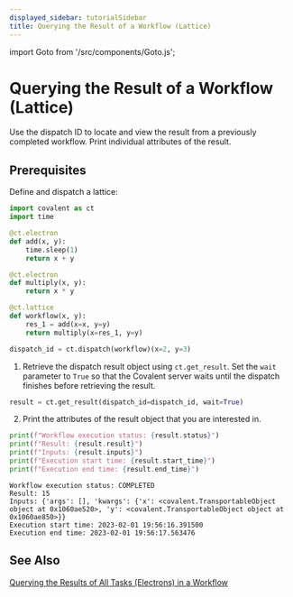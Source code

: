 ```yaml
---
displayed_sidebar: tutorialSidebar
title: Querying the Result of a Workflow (Lattice)
---
```


import Goto from '/src/components/Goto.js';

# Querying the Result of a Workflow (Lattice) <Goto link="https://github.com/AgnostiqHQ/covalent/blob/develop/doc/source/how_to/collection/query_lattice_execution_result.ipynb" />

Use the dispatch ID to locate and view the result from a previously completed workflow. Print individual attributes of the result.

## Prerequisites

Define and dispatch a lattice:

```python
import covalent as ct
import time

@ct.electron
def add(x, y):
    time.sleep(1)
    return x + y

@ct.electron
def multiply(x, y):
    return x * y

@ct.lattice
def workflow(x, y):
    res_1 = add(x=x, y=y)
    return multiply(x=res_1, y=y)

dispatch_id = ct.dispatch(workflow)(x=2, y=3)
```

1. Retrieve the dispatch result object using `ct.get_result`. Set the `wait` parameter to `True` so that the Covalent server waits until the dispatch finishes before retrieving the result.

```python
result = ct.get_result(dispatch_id=dispatch_id, wait=True)
```

2. Print the attributes of the result object that you are interested in.

```python
print(f"Workflow execution status: {result.status}")
print(f"Result: {result.result}")
print(f"Inputs: {result.inputs}")
print(f"Execution start time: {result.start_time}")
print(f"Execution end time: {result.end_time}")
```

    Workflow execution status: COMPLETED
    Result: 15
    Inputs: {'args': [], 'kwargs': {'x': <covalent.TransportableObject object at 0x1060ae520>, 'y': <covalent.TransportableObject object at 0x1060ae850>}}
    Execution start time: 2023-02-01 19:56:16.391500
    Execution end time: 2023-02-01 19:56:17.563476

## See Also

[Querying the Results of All Tasks (Electrons) in a Workflow](/docs/user-documentation/how-to/status/query-electron-execution-result)
